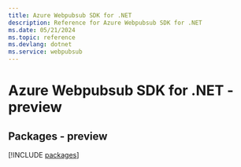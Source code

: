 ```yaml
---
title: Azure Webpubsub SDK for .NET
description: Reference for Azure Webpubsub SDK for .NET
ms.date: 05/21/2024
ms.topic: reference
ms.devlang: dotnet
ms.service: webpubsub
---
```

# Azure Webpubsub SDK for .NET - preview
## Packages - preview
[!INCLUDE [packages](webpubsub-index.md)]